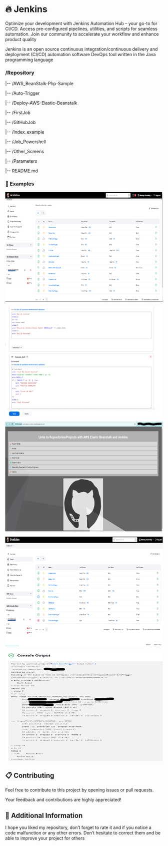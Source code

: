 # 🔥 Jenkins
Optimize your development with Jenkins Automation Hub – your go-to for CI/CD. Access pre-configured pipelines, utilities, and scripts for seamless automation. Join our community to accelerate your workflow and enhance product quality

Jenkins is an open source continuous integration/continuous delivery and deployment (CI/CD) automation software DevOps tool written in the Java programming language
### /Repository

 |-- /AWS_BeanStalk-Php-Sample

 |-- /Auto-Trigger

 |-- /Deploy-AWS-Elastic-Beanstalk

 |-- /FirstJob

 |-- /GitHubJob

 |-- /Index_example
       
 |-- /Job_Powershell
       
 |-- /Other_Screens

 |-- /Parameters
       
 |-- README.md

### 📝 Examples
<p><img src="https://github.com/MatveyGuralskiy/Jenkins/blob/main/Deploy-AWS-Elastic-Beanstalk/List-Job.png?raw=true" style="height:350px; width:700px" /></p>

<p><img src="https://github.com/MatveyGuralskiy/Jenkins/blob/main/Other_Screens/Script_Index.png?raw=true" style="height:350px; width:700px" /></p>

<p><img src="https://github.com/MatveyGuralskiy/Jenkins/blob/main/Deploy-AWS-Elastic-Beanstalk/Screen_Website.png?raw=true" style="height:350px; width:700px" /></p>

<p><img src="https://github.com/MatveyGuralskiy/Jenkins/blob/main/Other_Screens/Job-list.png?raw=true" style="height:350px; width:700px" /></p>

<p><img src="https://github.com/MatveyGuralskiy/Jenkins/blob/main/Auto-Trigger/Second-AutoTrigger.png?raw=true" style="height:350px; width:700px" /></p>

## 📋 Contributing
Feel free to contribute to this project by opening issues or pull requests. 

Your feedback and contributions are highly appreciated!
## 📢 Additional Information
I hope you liked my repository, don’t forget to rate it and if you notice a code malfunction or any other errors.
Don’t hesitate to correct them and be able to improve your project for others
